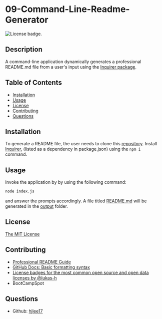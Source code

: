 # 09-Command-Line-Readme-Generator
![License badge.](https://img.shields.io/badge/License-MIT-yellow.svg) 

## Description
A command-line application dynamically generates a professional README.md file from a user's input using the [Inquirer package](https://www.npmjs.com/package/inquirer/v/8.2.4).

## Table of Contents
- [Installation](#installation)
- [Usage](#usage)
- [License](#license)
- [Contributing](#contributing)
- [Questions](#questions)

## Installation
To generate a README file, the user needs to clone this [repository](https://github.com/hjlee17/09-command-line-README-generator/). Install [Inquirer](https://www.npmjs.com/package/inquirer/v/8.2.4), (listed as a dependency in package.json) using the ```npm i``` command.

## Usage
Invoke the application by by using the following command:
```bash
node index.js
``` 
and answer the prompts accordingly. A file titled [README.md](./output/README.md) will be generated in the [output](./output) folder.

## License
[The MIT License](https://opensource.org/licenses/MIT/)

## Contributing
- [Professional README Guide](https://coding-boot-camp.github.io/full-stack/github/professional-readme-guide)
- [GitHub Docs: Basic formatting syntax](https://docs.github.com/en/get-started/writing-on-github/getting-started-with-writing-and-formatting-on-github/basic-writing-and-formatting-syntax)
- [License badges for the most common open source and open data licenses by @lukas-h](https://gist.github.com/lukas-h/2a5d00690736b4c3a7ba#gnu-agpl-v3)
- BootCampSpot

## Questions
- Github: [hjlee17](https://github.com/hjlee17)